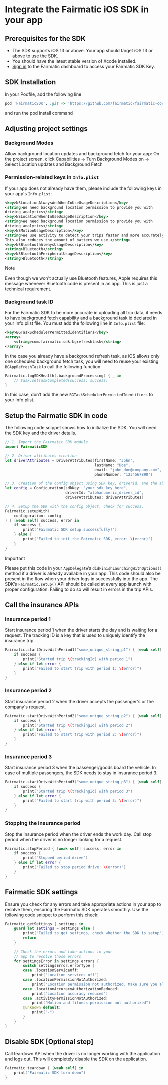 # Integrate the Fairmatic iOS SDK in your app

## Prerequisites for the SDK

- The SDK supports iOS 13 or above. Your app should target iOS 13 or above to use the SDK.
- You should have the latest stable version of Xcode installed.
- [Sign in](https://app.fairmatic.com/settings/advanced) to the Fairmatic dashboard to access your Fairmatic SDK Key.

## SDK Installation

In your Podfile, add the following line
```ruby
pod 'FairmaticSDK', :git => 'https://github.com/fairmatic/fairmatic-cocoapods', :tag => '3.0.0'
```
and run the pod install command

## Adjusting project settings

### Background Modes

Allow background location updates and background fetch for your app:
On the project screen, click Capabilities → Turn Background Modes on → Select Location updates and Background Fetch

### Permission-related keys in `Info.plist`

If your app does not already have them, please include the following keys in your app's `Info.plist`:

```xml
<key>NSLocationAlwaysAndWhenInUseUsageDescription</key>
<string>We need background location permission to provide you with
driving analytics</string>
<key>NSLocationWhenInUseUsageDescription</key>
<string>We need background location permission to provide you with
driving analytics</string>
<key>NSMotionUsageDescription</key>
<string>We use activity to detect your trips faster and more accurately.
This also reduces the amount of battery we use.</string>
<key>NSBluetoothAlwaysUsageDescription</key>
<string>Bluetooth</string>
<key>NSBluetoothPeripheralUsageDescription</key>
<string>Bluetooth</string>
```

> [!NOTE] 
> Even though we won't actually use Bluetooth features, Apple requires this message whenever Bluetooth code is present in an app. This is just a technical requirement.


### Background task ID

For the Fairmatic SDK to be more accurate in uploading all trip data, it needs to have [background fetch capability](https://developer.apple.com/documentation/uikit/using-background-tasks-to-update-your-app) and a background task id declared in your Info.plist file. You must add the following line in `Info.plist` file:

```xml
<key>BGTaskSchedulerPermittedIdentifiers</key>
<array>
	<string>com.fairmatic.sdk.bgrefreshtask</string>
</array>
```

In the case you already have a background refresh task, as iOS allows only one scheduled background fetch task, you will need to reuse your existing `BGAppRefreshTask` to call the following function:

```swift
Fairmatic.logSDKHealth(.backgroundProcessing) { _ in
    // task.setTaskCompleted(success: success)
}
```

In this case, don’t add the new `BGTaskSchedulerPermittedIdentifiers` to your Info.plist.

## Setup the Fairmatic SDK in code

The following code snippet shows how to initialize the SDK. You will need the SDK key and the driver details.

```swift
// 1. Import the Fairmatic SDK module
import FairmaticSDK

// 2. Driver attributes creation
let driverAttributes = DriverAttributes(firstName: "John",
                                        lastName: "Doe",
                                        email: "john_doe@company.com",
                                        phoneNumber: "1234567890")

// 3. Creation of the config object using SDK key, driverId, and the above driver attributes.
let config = Configuration(sdkKey: "your_sdk_key_here",
                           driverId: "alphanumeric_driver_id",
                           driverAttributes: driverAttributes)

// 4. Setup the SDK with the config object, check for success.
Fairmatic.setupWith(
    configuration: config
) { [weak self] success, error in
    if success {
        print("Fairmatic SDK setup successfully!")
    } else {
        print("Failed to init the Fairmatic SDK, error: \(error)")
    }
}
```

> [!IMPORTANT]
> Please put this code in your `AppDelegate`’s `didFinishLaunchingWithOptions()` method if a driver is already available in your app. This code should also be present in the flow when your driver logs in successfully into the app. The SDK’s `Fairmatic.setup()` API should be called at every app launch with proper configuration. Failing to do so will result in errors in the trip APIs.

## Call the insurance APIs

### Insurance period 1
Start insurance period 1 when the driver starts the day and is waiting for a request. The tracking ID is a key that is used to uniquely identify the insurance trip.

```swift
Fairmatic.startDriveWithPeriod1("some_unique_string_p1") { [weak self] success, error in
    if success {
        print("Started trip \(trackingId) with period 1")        
    } else if let error {
        print("Failed to start trip with period 1: \(error)")
    }
}
```

### Insurance period 2
Start insurance period 2 when the driver accepts the passenger's or the company's request.

```swift
Fairmatic.startDriveWithPeriod2("some_unique_string_p2") { [weak self] success, error in
    if success {
        print("Started trip \(trackingId) with period 2")        
    } else if let error {
        print("Failed to start trip with period 2: \(error)")
    }
}
```

### Insurance period 3
Start insurance period 3 when the passenger/goods board the vehicle. In case of multiple passengers, the SDK needs to stay in insurance period 3.

```swift
Fairmatic.startDriveWithPeriod3("some_unique_string_p3") { [weak self] success, error in
    if success {
        print("Started trip \(trackingId) with period 3")        
    } else if let error {
        print("Failed to start trip with period 3: \(error)")
    }
}
```
### Stopping the insurance period
Stop the insurance period when the driver ends the work day. Call stop period when the driver is no longer looking for a request.

```swift
Fairmatic.stopPeriod { [weak self] success, error in
    if success {
        print("Stopped period drive")
    } else if let error {
        print("Failed to stop period drive: \(error)")
    }
}
```

## Fairmatic SDK settings

Ensure you check for any errors and take appropriate actions in your app to resolve them, ensuring the Fairmatic SDK operates smoothly. Use the following code snippet to perform this check:

```swift
Fairmatic.getSettings { settings in
    guard let settings = settings else {
        print("Failed to get settings, check whether the SDK is setup")
        return
    }
    
    // Check the errors and take actions in your 
    // app to resolve those errors
    for settingsError in settings.errors {
        switch settingsError.errorType {
        case .locationServiceOff:
            print("Location services off")
        case .locationPermissionNotAuthorized:
            print("Location permission not authorized. Make sure you allow always access to location")
        case .locationAccuracyAuthorizationReduced:
            print("Location accuracy reduced")
        case .activityPermissionNotAuthorized:
            print("Motion and fitness permission not authorized")
        @unknown default:
            print("-")
        }
    }
}
```

## Disable SDK [Optional step]
Call teardown API when the driver is no longer working with the application and logs out. This will completely disable the SDK on the application.

```swift
Fairmatic.teardown { [weak self] in
    print("Fairmatic SDK torn down")
}
```

